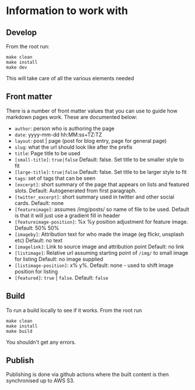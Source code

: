 # Information to work with

## Develop

From the root run:

```
make clean
make install
make dev
```

This will take care of all the various elements needed

## Front matter

There is a number of front matter values that you can use to guide how markdown
pages work. These are documented below:

* `author`: person who is authoring the page
* `date`: yyyy-mm-dd hh:MM:ss+TZ:TZ
* `layout`: post | page (post for blog entry, page for general page)
* `slug`: what the url should look like after the prefix
* `title`: Page title to be used
* `[small-title]`: `true|false` Default: false. Set title to be smaller style to fit
* `[large-title]`: `true|false` Default: false. Set title to be larger style to fit
* `tags`: set of tags that can be seen
* `[excerpt]`: short summary of the page that appears on lists and featured slots.
    Default: Autogenerated from first paragraph.
* `[twitter_excerpt]`: short summary used in twitter and other social cards.
    Default: none
* `[featureimage]`: assumes /img/posts/ so name of file to be used. Default
    is that it will just use a gradient fill in header
* `[featureimage-position]`: %x %y position adjustment for feature image. Default: 50% 50%
* `[imageby]`: Attribution text for who made the image (eg flickr, unsplash etc)
    Default: no text
* `[imagelink]`: Link to source image and attribution point
    Default: no link
* `[listimage]`: Relative url assuming starting point of `/img/` to small image for listing
    Default: no image supplied
* `[listimage-position]`: x% y%. Default: none - used to shift image position for listing
* `[featured]`: `true` | `false`. Default: `false`

## Build

To run a build locally to see if it works. From the root run

```
make clean
make install
make build
```

You shouldn't get any errors.

## Publish

Publishing is done via github actions where the built content is then synchronised
up to AWS S3.
